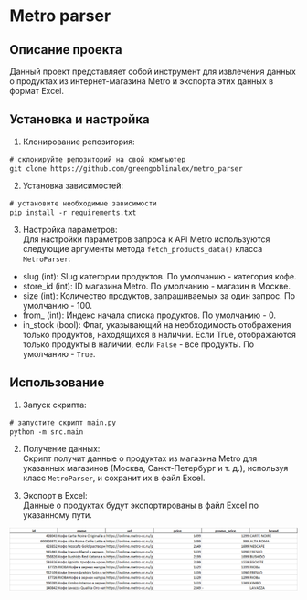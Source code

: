 # Metro parser

## Описание проекта
Данный проект представляет собой инструмент для извлечения данных о продуктах из интернет-магазина Metro и экспорта этих данных в формат Excel.

## Установка и настройка
1. Клонирование репозитория:
```
# склонируйте репозиторий на свой компьютер
git clone https://github.com/greengoblinalex/metro_parser
```

2. Установка зависимостей:
```
# установите необходимые зависимости
pip install -r requirements.txt
```

3. Настройка параметров:<br>
Для настройки параметров запроса к API Metro используются следующие аргументы метода `fetch_products_data()` класса `MetroParser`:
* slug (int): Slug категории продуктов. По умолчанию - категория кофе.
* store_id (int): ID магазина Metro. По умолчанию - магазин в Москве.
* size (int): Количество продуктов, запрашиваемых за один запрос. По умолчанию - 100.
* from_ (int): Индекс начала списка продуктов. По умолчанию - 0.
* in_stock (bool): Флаг, указывающий на необходимость отображения только продуктов, находящихся в наличии. Если True, отображаются только продукты в наличии, если `False` - все продукты. По умолчанию - `True`.

## Использование
1. Запуск скрипта:
```
# запустите скрипт main.py
python -m src.main
```

2. Получение данных:<br>
Скрипт получит данные о продуктах из магазина Metro для указанных магазинов (Москва, Санкт-Петербург и т. д.), используя класс `MetroParser`, и сохранит их в файл Excel.

3. Экспорт в Excel:<br>
Данные о продуктах будут экспортированы в файл Excel по указанному пути.

<center>

![Пример полученных данных](data_example.png)

</center>